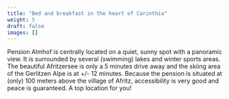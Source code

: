 ```yaml
---
title: "Bed and breakfast in the heart of Carinthia"
weight: 5
draft: false
images: []
---
```


Pension Almhof is centrally located on a quiet, sunny spot with a panoramic view. It is surrounded by several (swimming) lakes and winter sports areas. The beautiful Afritzersee is only a 5 minutes drive away and the skiing area of the Gerlitzen Alpe is at +/- 12 minutes. Because the pension is situated at (only) 100 meters above the village of Afritz, accessibility is very good and peace is guaranteed. A top location for you!
